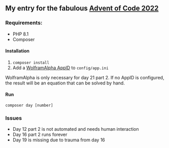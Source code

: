 ## My entry for the fabulous [Advent of Code 2022](https://adventofcode.com/2022/about) 

### Requirements: 
- PHP 8.1
- Composer

#### Installation 
1. `composer install`
2. Add a [WolframAlpha AppID](https://developer.wolframalpha.com/portal/myapps/) to `config/app.ini` 

WolframAlpha is only necessary for day 21 part 2. If no AppID is configured, the result will be an equation that can be solved by hand.

#### Run 
`composer day [number]`

### Issues
- Day 12 part 2 is not automated and needs human interaction
- Day 16 part 2 runs forever
- Day 19 is missing due to trauma from day 16